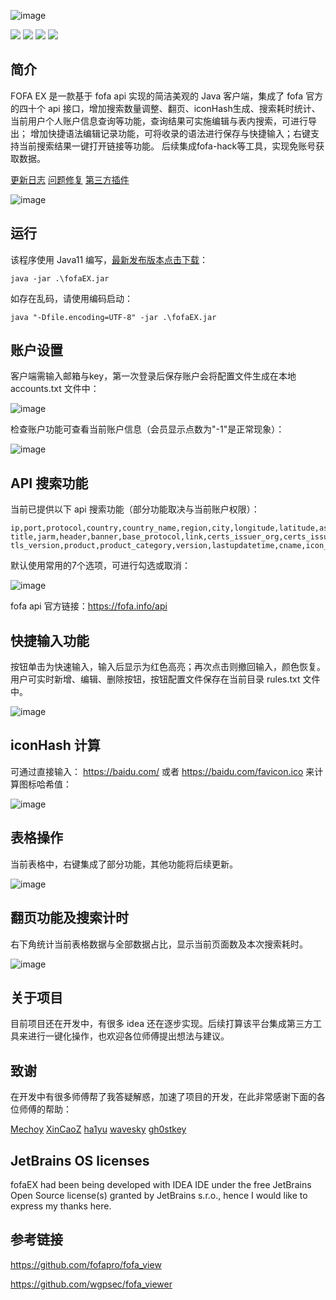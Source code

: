![image](https://github.com/10cks/fofaEX/assets/47177550/4baead1c-b329-48d4-ab31-a5975057abcd)

![](https://badgen.net/static/language/Java/orange?icon=github)
![](https://badgen.net//github/license/10cks/fofaEX)
![](https://badgen.net/github/releases/10cks/fofaEX/github/releases/)
![](https://badgen.net/github/release/10cks/fofaEX/stable)

## 简介

FOFA EX 是一款基于 fofa api 实现的简洁美观的 Java 客户端，集成了 fofa 官方的四十个 api 接口，增加搜索数量调整、翻页、iconHash生成、搜索耗时统计、当前用户个人账户信息查询等功能，查询结果可实施编辑与表内搜索，可进行导出；
增加快捷语法编辑记录功能，可将收录的语法进行保存与快捷输入；右键支持当前搜索结果一键打开链接等功能。
后续集成fofa-hack等工具，实现免账号获取数据。

[更新日志](https://github.com/10cks/fofaEX/blob/master/docs/update.md) [问题修复](https://github.com/10cks/fofaEX/blob/master/docs/issues.md) [第三方插件](https://github.com/10cks/fofaEX/blob/master/docs/plugins.md)

![image](https://github.com/10cks/fofaEX/assets/47177550/b1c91436-e8e7-463f-ac6d-4ea2ef737604)

## 运行

该程序使用 Java11 编写，[最新发布版本点击下载](https://github.com/10cks/fofaEX/files/13661841/fofaEX_v1_0.zip)：

```
java -jar .\fofaEX.jar
```

如存在乱码，请使用编码启动：
```
java "-Dfile.encoding=UTF-8" -jar .\fofaEX.jar
```

## 账户设置

客户端需输入邮箱与key，第一次登录后保存账户会将配置文件生成在本地 accounts.txt 文件中：

![image](https://github.com/10cks/fofaEX/assets/47177550/89c472c1-3330-4147-89b1-ae21b35aba9e)

检查账户功能可查看当前账户信息（会员显示点数为"-1"是正常现象）：

![image](https://github.com/10cks/fofaEX/assets/47177550/1742229e-a585-491d-8f24-544eb8e15f3b)


## API 搜索功能

当前已提供以下 api 搜索功能（部分功能取决与当前账户权限）：
```
ip,port,protocol,country,country_name,region,city,longitude,latitude,as_number,as_organization,host,domain,os,server,icp,
title,jarm,header,banner,base_protocol,link,certs_issuer_org,certs_issuer_cn,certs_subject_org,certs_subject_cn,tls_ja3s,
tls_version,product,product_category,version,lastupdatetime,cname,icon_hash,certs_valid,cname_domain,body,icon,fid,structinfo
```
默认使用常用的7个选项，可进行勾选或取消：

![image](https://github.com/10cks/fofaEX/assets/47177550/bea065ab-2d66-4397-b79e-aab986f61535)

fofa api 官方链接：https://fofa.info/api

## 快捷输入功能

按钮单击为快速输入，输入后显示为红色高亮；再次点击则撤回输入，颜色恢复。
用户可实时新增、编辑、删除按钮，按钮配置文件保存在当前目录 rules.txt 文件中。

![image](https://github.com/10cks/fofaEX/assets/47177550/979ba680-98a4-403d-84be-af0f096b829c)

## iconHash 计算

可通过直接输入：
https://baidu.com/ 或者 https://baidu.com/favicon.ico 来计算图标哈希值：

![image](https://github.com/10cks/fofaEX/assets/47177550/601744d2-2fef-4930-8ec5-969bcbb50835)

## 表格操作

当前表格中，右键集成了部分功能，其他功能将后续更新。

![image](https://github.com/10cks/fofaEX/assets/47177550/d0e3c7dd-b733-4bb3-8dd3-889b5e8af4f9)

## 翻页功能及搜索计时

右下角统计当前表格数据与全部数据占比，显示当前页面数及本次搜索耗时。

![image](https://github.com/10cks/fofaEX/assets/47177550/65705cba-a8e1-494b-9444-b6a68b5bcb89)

## 关于项目

目前项目还在开发中，有很多 idea 还在逐步实现。后续打算该平台集成第三方工具来进行一键化操作，也欢迎各位师傅提出想法与建议。

## 致谢

在开发中有很多师傅帮了我答疑解惑，加速了项目的开发，在此非常感谢下面的各位师傅的帮助：

[Mechoy](https://github.com/Mechoy) [XinCaoZ](https://github.com/XinCaoZ) [ha1yu](https://github.com/ha1yu) [wavesky](https://github.com/wave-to) [gh0stkey](https://github.com/gh0stkey/HaE)

## JetBrains OS licenses
fofaEX had been being developed with IDEA IDE under the free JetBrains Open Source license(s) granted by JetBrains s.r.o., hence I would like to express my thanks here.

## 参考链接

https://github.com/fofapro/fofa_view

https://github.com/wgpsec/fofa_viewer


